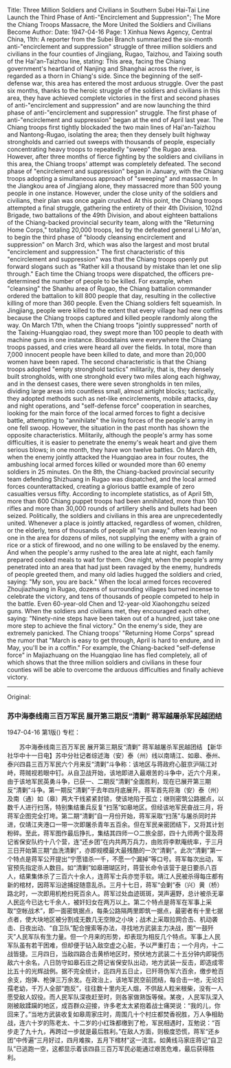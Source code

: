 Title: Three Million Soldiers and Civilians in Southern Subei Hai-Tai Line Launch the Third Phase of Anti-"Encirclement and Suppression"; The More the Chiang Troops Massacre, the More United the Soldiers and Civilians Become
Author:
Date: 1947-04-16
Page: 1
Xinhua News Agency, Central China, 11th: A reporter from the Subei Branch summarized the six-month anti-"encirclement and suppression" struggle of three million soldiers and civilians in the four counties of Jingjiang, Rugao, Taizhou, and Taixing south of the Hai'an-Taizhou line, stating: This area, facing the Chiang government's heartland of Nanjing and Shanghai across the river, is regarded as a thorn in Chiang's side. Since the beginning of the self-defense war, this area has entered the most arduous struggle. Over the past six months, thanks to the heroic struggle of the soldiers and civilians in this area, they have achieved complete victories in the first and second phases of anti-"encirclement and suppression" and are now launching the third phase of anti-"encirclement and suppression" struggle. The first phase of anti-"encirclement and suppression" began at the end of April last year. The Chiang troops first tightly blockaded the two main lines of Hai'an-Taizhou and Nantong-Rugao, isolating the area; then they densely built highway strongholds and carried out sweeps with thousands of people, especially concentrating heavy troops to repeatedly "sweep" the Rugao area. However, after three months of fierce fighting by the soldiers and civilians in this area, the Chiang troops' attempt was completely defeated. The second phase of "encirclement and suppression" began in January, with the Chiang troops adopting a simultaneous approach of "sweeping" and massacre. In the Jiangkou area of Jingjiang alone, they massacred more than 500 young people in one instance. However, under the close unity of the soldiers and civilians, their plan was once again crushed. At this point, the Chiang troops attempted a final struggle, gathering the entirety of their 4th Division, 102nd Brigade, two battalions of the 49th Division, and about eighteen battalions of the Chiang-backed provincial security team, along with the "Returning Home Corps," totaling 20,000 troops, led by the defeated general Li Mo'an, to begin the third phase of "bloody cleansing encirclement and suppression" on March 3rd, which was also the largest and most brutal "encirclement and suppression." The first characteristic of this "encirclement and suppression" was that the Chiang troops openly put forward slogans such as "Rather kill a thousand by mistake than let one slip through." Each time the Chiang troops were dispatched, the officers pre-determined the number of people to be killed. For example, when "cleansing" the Shanhu area of Rugao, the Chiang battalion commander ordered the battalion to kill 800 people that day, resulting in the collective killing of more than 360 people. Even the Chiang soldiers felt squeamish. In Jingjiang, people were killed to the extent that every village had new coffins because the Chiang troops captured and killed people randomly along the way. On March 17th, when the Chiang troops "jointly suppressed" north of the Taixing-Huangqiao road, they swept more than 100 people to death with machine guns in one instance. Bloodstains were everywhere the Chiang troops passed, and cries were heard all over the fields. In total, more than 7,000 innocent people have been killed to date, and more than 20,000 women have been raped. The second characteristic is that the Chiang troops adopted "empty stronghold tactics" militarily, that is, they densely built strongholds, with one stronghold every two miles along each highway, and in the densest cases, there were seven strongholds in ten miles, dividing large areas into countless small, almost airtight blocks; tactically, they adopted methods such as net-like encirclements, mobile attacks, day and night operations, and "self-defense force" cooperation in searches, looking for the main force of the local armed forces to fight a decisive battle, attempting to "annihilate" the living forces of the people's army in one fell swoop. However, the situation in the past month has shown the opposite characteristics. Militarily, although the people's army has some difficulties, it is easier to penetrate the enemy's weak heart and give them serious blows; in one month, they have won twelve battles. On March 4th, when the enemy jointly attacked the Huangqiao area in four routes, the ambushing local armed forces killed or wounded more than 60 enemy soldiers in 25 minutes. On the 8th, the Chiang-backed provincial security team defending Shizhuang in Rugao was dispatched, and the local armed forces counterattacked, creating a glorious battle example of zero casualties versus fifty. According to incomplete statistics, as of April 5th, more than 600 Chiang puppet troops had been annihilated, more than 100 rifles and more than 30,000 rounds of artillery shells and bullets had been seized. Politically, the soldiers and civilians in this area are unprecedentedly united. Whenever a place is jointly attacked, regardless of women, children, or the elderly, tens of thousands of people all "run away," often leaving no one in the area for dozens of miles, not supplying the enemy with a grain of rice or a stick of firewood, and no one willing to be enslaved by the enemy. And when the people's army rushed to the area late at night, each family prepared cooked meals to wait for them. One night, when the people's army penetrated into an area that had just been ravaged by the enemy, hundreds of people greeted them, and many old ladies hugged the soldiers and cried, saying: "My son, you are back." When the local armed forces recovered Zhoujiazhuang in Rugao, dozens of surrounding villages burned incense to celebrate the victory, and tens of thousands of people competed to help in the battle. Even 60-year-old Chen and 12-year-old Xiaohongzhu seized guns. When the soldiers and civilians met, they encouraged each other, saying: "Ninety-nine steps have been taken out of a hundred, just take one more step to achieve the final victory." On the enemy's side, they are extremely panicked. The Chiang troops' "Returning Home Corps" spread the rumor that "March is easy to get through, April is hard to endure, and in May, you'll be in a coffin." For example, the Chiang-backed "self-defense force" in Majiazhuang on the Huangqiao line has fled completely, all of which shows that the three million soldiers and civilians in these four counties will be able to overcome the arduous difficulties and finally achieve victory.



<hr /> 

Original: 


### 苏中海泰线南三百万军民  展开第三期反“清剿”  蒋军越屠杀军民越团结

1947-04-16
第1版()
专栏：

　　苏中海泰线南三百万军民
    展开第三期反“清剿”
    蒋军越屠杀军民越团结
    【新华社华中十一日电】苏中分社记者综述海（安）泰（州）线以南靖江、如皋、泰州、泰兴四县三百万军民六个月来反“清剿”斗争称：该地区与蒋政府心脏京沪隔江对峙，蒋贼视若眼中钉。从自卫战开始，该地即进入最艰苦的斗争中，近六个月来，由于该地军民英勇斗争，已获一、二期反“清剿”全面胜利，现在已展开第三期反“清剿”斗争。第一期反“清剿”于去年四月底展开。蒋军首先将海（安）泰（州）及南（通）如（皋）两大干线紧紧封锁，使该地陷于孤立；继则密筑公路据点，以数千人进行扫荡，特别集结重兵反复“扫荡”如皋地区。但经该地军民奋战三月，将蒋军企图完全打垮。第二期“清剿”自一月份开始，蒋军采取“扫荡”与屠杀同时并进，仅靖江夹港口一带一次即屠杀青年五百余。但在军民亲密团结下，又将其计划粉碎。至此，蒋军图作最后挣扎，集结其四师一○二旅全部，四十九师两个营及蒋记省保安队约十八个营，连“还乡团”在内共两万兵力，由败将李默庵统率，于三月三日开始第三期“血洗清剿”，亦即规模最大最残酷的一次“清剿”。此次“清剿”第一个特点是蒋军公开提出“宁愿错杀一千，不愿一个漏掉”等口号。蒋军每次出动，军官预先指定杀人数目。如“清剿”如皋珊瑚区时，蒋营长命令该营于是日要杀八百人，结果集体杀了三百六十余人，连蒋军士兵亦觉手软。靖江人民被杀得每庄都有新的棺材，因蒋军沿途捕捉随意乱杀。三月十七日，蒋军“会剿”泰（兴）黄（桥）路北时，一次即用机枪扫死百余人。蒋军过处血迹斑斑，哭声遍野，总计被杀无辜人民迄今已达七千余人，被奸妇女在两万以上。第二个特点是蒋军在军事上采取“空帐战术”，即一面密筑据点，每条公路隔两里即筑一据点，最密者有十里七据点者，使大块地区被分割成无数几无空隙之小块；战术上采取拉网合击、机动袭击、日夜出动、“自卫队”配合搜索等办法，寻找地方武装主力决战，图“一鼓歼灭”人民军队有生力量。但一个月来的形势，却表现为相反几个特点。军事上人民军队虽有若干困难，但却便于钻入敌空虚之心脏，予以严重打击；一个月内，十二战皆捷。三月四日，当敌四路合击黄桥地区时，预伏地方武装二十五分钟内即毙伤敌六十余名，八日防守如皋石庄之蒋记省保安队出动，地方武装一反击，即造成零比五十的光辉战例。据不完全统计，迄四月五日止，已歼蒋伪军六百余，缴步枪百余支，炮弹、枪弹三万余发。在政治上，该地军民空前团结，每合击一地，无论妇孺老幼，千万人全部“跑反”，往往数十里内无人烟，不供敌人粒米根柴，没有一人愿受敌人奴役。而人民军队深夜赶至时，则各家做熟饭等候。某夜，人民军队深入刚被敌蹂躏的地区，成百群众迎接，许多老太太紧抱着战士痛哭说：“我的儿，你回来了。”当地方武装收复如皋周家庄时，周围几十个村庄都焚香祝胜，万人争相助战，连六十岁的陈老太、十二岁的小红珠都缴到了枪，军民相遇时，互勉说：“百步走了九十九，再跨过一步就是最后胜利。”在敌人方面，则极度恐慌，蒋军“还乡团”中传遍“三月好过，四月难挨，五月下棺材”这一流言。如黄线马家庄蒋记“自卫队”已逃跑一空，这都显示着该四县三百万军民必能通过艰苦危难，最后获得胜利。
